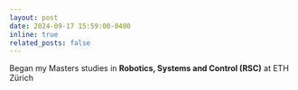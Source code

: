 ```yaml
---
layout: post
date: 2024-09-17 15:59:00-0400
inline: true
related_posts: false
---
```


Began my Masters studies in **Robotics, Systems and Control (RSC)** at ETH Zürich
